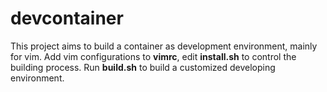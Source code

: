 # devcontainer
This project aims to build a container as development environment, mainly for vim.
Add vim configurations to **vimrc**, edit **install.sh** to control the building process.
Run **build.sh** to build a customized developing environment.
